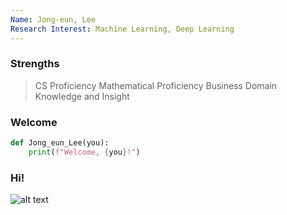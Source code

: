 ```yaml
---
Name: Jong-eun, Lee
Research Interest: Machine Learning, Deep Learning
---
```


### Strengths
> CS Proficiency
> Mathematical Proficiency
> Business Domain Knowledge and Insight


### Welcome
```python
def Jong_eun_Lee(you):
    print(f"Welcome, {you}!")
```

### Hi!
![alt text](/public/img/unsplash.png)
